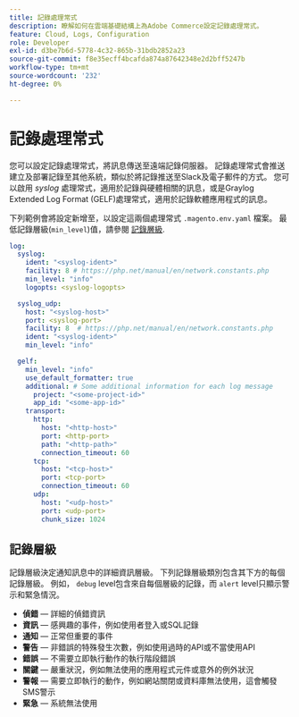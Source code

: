 ```yaml
---
title: 記錄處理常式
description: 瞭解如何在雲端基礎結構上為Adobe Commerce設定記錄處理常式。
feature: Cloud, Logs, Configuration
role: Developer
exl-id: d3be7b6d-5778-4c32-865b-31bdb2852a23
source-git-commit: f8e35ecff4bcafda874a87642348e2d2bff5247b
workflow-type: tm+mt
source-wordcount: '232'
ht-degree: 0%

---
```


# 記錄處理常式

您可以設定記錄處理常式，將訊息傳送至遠端記錄伺服器。 記錄處理常式會推送建立及部署記錄至其他系統，類似於將記錄推送至Slack及電子郵件的方式。 您可以啟用 _syslog_ 處理常式，適用於記錄與硬體相關的訊息，或是Graylog Extended Log Format (GELF)處理常式，適用於記錄軟體應用程式的訊息。

下列範例會將設定新增至，以設定這兩個處理常式 `.magento.env.yaml` 檔案。 最低記錄層級(`min_level`)值，請參閱 [記錄層級](#log-levels).

```yaml
log:
  syslog:
    ident: "<syslog-ident>"
    facility: 8 # https://php.net/manual/en/network.constants.php
    min_level: "info"
    logopts: <syslog-logopts>

  syslog_udp:
    host: "<syslog-host>"
    port: <syslog-port>
    facility: 8  # https://php.net/manual/en/network.constants.php
    ident: "<syslog-ident>"
    min_level: "info"

  gelf:
    min_level: "info"
    use_default_formatter: true
    additional: # Some additional information for each log message
      project: "<some-project-id>"
      app_id: "<some-app-id>"
    transport:
      http:
        host: "<http-host>"
        port: <http-port>
        path: "<http-path>"
        connection_timeout: 60
      tcp:
        host: "<tcp-host>"
        port: <tcp-port>
        connection_timeout: 60
      udp:
        host: "<udp-host>"
        port: <udp-port>
        chunk_size: 1024
```

## 記錄層級

記錄層級決定通知訊息中的詳細資訊層級。 下列記錄層級類別包含其下方的每個記錄層級。 例如， `debug` level包含來自每個層級的記錄，而 `alert` level只顯示警示和緊急情況。

- **偵錯** — 詳細的偵錯資訊
- **資訊** — 感興趣的事件，例如使用者登入或SQL記錄
- **通知** — 正常但重要的事件
- **警告** — 非錯誤的特殊發生次數，例如使用過時的API或不當使用API
- **錯誤** — 不需要立即執行動作的執行階段錯誤
- **關鍵** — 嚴重狀況，例如無法使用的應用程式元件或意外的例外狀況
- **警報** — 需要立即執行的動作，例如網站關閉或資料庫無法使用，這會觸發SMS警示
- **緊急** — 系統無法使用
